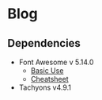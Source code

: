 # Blog

## Dependencies

- Font Awesome v 5.14.0
    - [Basic Use](https://fontawesome.com/how-to-use/on-the-web/referencing-icons/basic-use)
    - [Cheatsheet](https://fontawesome.com/cheatsheet)
- Tachyons v4.9.1
